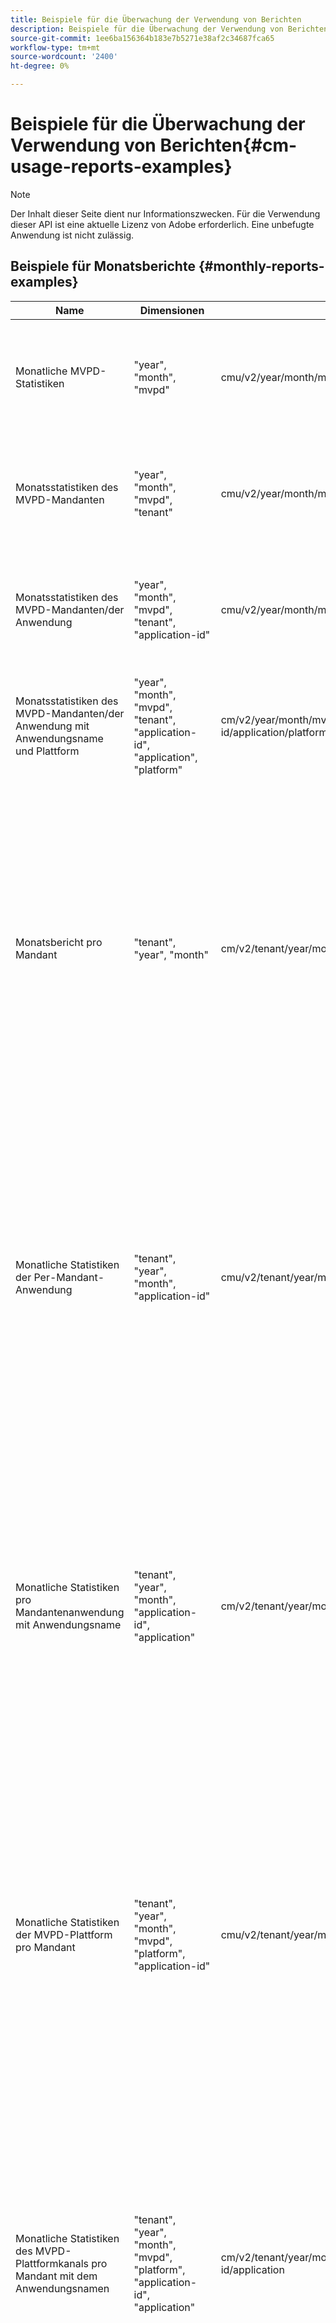 ```yaml
---
title: Beispiele für die Überwachung der Verwendung von Berichten
description: Beispiele für die Überwachung der Verwendung von Berichten
source-git-commit: 1ee6ba156364b183e7b5271e38af2c34687fca65
workflow-type: tm+mt
source-wordcount: '2400'
ht-degree: 0%

---
```


# Beispiele für die Überwachung der Verwendung von Berichten{#cm-usage-reports-examples}

>[!NOTE]
>
>Der Inhalt dieser Seite dient nur Informationszwecken. Für die Verwendung dieser API ist eine aktuelle Lizenz von Adobe erforderlich. Eine unbefugte Anwendung ist nicht zulässig.

## Beispiele für Monatsberichte {#monthly-reports-examples}

| Name | Dimensionen | URL | Metriken |
|--------------------------------------------------------------------------------|----------------------------------------------------------------------------------|----------------------------------------------------------------------|---------------------------------------------------------------------------------------------------------------------------------------------------------------------------------------------------------------------------------------------------------------------------------------------------------------------------------------------------------------------|
| Monatliche MVPD-Statistiken | &quot;year&quot;, &quot;month&quot;, &quot;mvpd&quot; | cmu/v2/year/month/mvpd | &quot;active-users&quot;, &quot;active-sessions&quot;, &quot;started-sessions&quot;, &quot;completed-sessions&quot;, &quot;failed-tries&quot;, &quot;dismiss-sessions&quot;, &quot;kill-sessions&quot; |
| Monatsstatistiken des MVPD-Mandanten | &quot;year&quot;, &quot;month&quot;, &quot;mvpd&quot;, &quot;tenant&quot; | cmu/v2/year/month/mvpd/tenant | &quot;active-users&quot;, &quot;active-sessions&quot;, &quot;started-sessions&quot;, &quot;completed-sessions&quot;,&quot;failed-tries&quot;, &quot;dismiss-sessions&quot;, &quot;kill-sessions&quot; |
| Monatsstatistiken des MVPD-Mandanten/der Anwendung | &quot;year&quot;, &quot;month&quot;, &quot;mvpd&quot;, &quot;tenant&quot;, &quot;application-id&quot; | cmu/v2/year/month/mvpd/tenant/application-id | &quot;active-users&quot;, &quot;active-sessions&quot;, &quot;started-sessions&quot;, &quot;completed-sessions&quot;,&quot;failed-tries&quot;, &quot;dismiss-sessions&quot;, &quot;kill-sessions&quot; |
| Monatsstatistiken des MVPD-Mandanten/der Anwendung mit Anwendungsname und Plattform | &quot;year&quot;, &quot;month&quot;, &quot;mvpd&quot;, &quot;tenant&quot;, &quot;application-id&quot;, &quot;application&quot;, &quot;platform&quot; | cm/v2/year/month/mvpd/tenant/application-id/application/platform | &quot;active-users&quot;, &quot;active-sessions&quot;, &quot;started-sessions&quot;, &quot;completed-sessions&quot;,&quot;failed-tries&quot;, &quot;dismiss-sessions&quot;, &quot;kill-sessions&quot; |
| Monatsbericht pro Mandant | &quot;tenant&quot;, &quot;year&quot;, &quot;month&quot; | cm/v2/tenant/year/month | &quot;active-users&quot;, &quot;active-sessions&quot;, &quot;started-sessions&quot;, &quot;completed-sessions&quot;, &quot;failed-tries&quot;, &quot;dismiss-sessions&quot;, &quot;kill-sessions&quot;, &quot;duration_0-15&quot;, &quot;duration_15-30&quot;, &quot;duration_30-60&quot;, &quot;duration_60-120&quot;, &quot;duration_2h-4h&quot; , &quot;duration_4h-8h&quot;, &quot;duration_8h-16h&quot;, &quot;duration_16h-1d&quot;, &quot;duration_1d-3d&quot;, &quot;duration_3d-7d&quot;, &quot;duration_1w-1m&quot;, &quot;duration_over-1m&quot; |
| Monatliche Statistiken der Per-Mandant-Anwendung | &quot;tenant&quot;, &quot;year&quot;, &quot;month&quot;, &quot;application-id&quot; | cmu/v2/tenant/year/month/application-id | &quot;active-users&quot;, &quot;active-sessions&quot;, &quot;started-sessions&quot;, &quot;completed-sessions&quot;, &quot;failed-tries&quot;, &quot;dismiss-sessions&quot;, &quot;kill-sessions&quot;, &quot;duration_0-15&quot;, &quot;duration_15-30&quot;, &quot;duration_30-60&quot;, &quot;duration_60-120&quot;, &quot;duration_2h-4h&quot; , &quot;duration_4h-8h&quot;, &quot;duration_8h-16h&quot;, &quot;duration_16h-1d&quot;, &quot;duration_1d-3d&quot;, &quot;duration_3d-7d&quot;, &quot;duration_1w-1m&quot;, &quot;duration_over-1m&quot; |
| Monatliche Statistiken pro Mandantenanwendung mit Anwendungsname | &quot;tenant&quot;, &quot;year&quot;, &quot;month&quot;, &quot;application-id&quot;, &quot;application&quot; | cm/v2/tenant/year/month/application-id/application | &quot;active-users&quot;, &quot;active-sessions&quot;, &quot;started-sessions&quot;, &quot;completed-sessions&quot;, &quot;failed-tries&quot;, &quot;dismiss-sessions&quot;, &quot;kill-sessions&quot;, &quot;duration_0-15&quot;, &quot;duration_15-30&quot;, &quot;duration_30-60&quot;, &quot;duration_60-120&quot;, &quot;duration_2h-4h&quot; , &quot;duration_4h-8h&quot;, &quot;duration_8h-16h&quot;, &quot;duration_16h-1d&quot;, &quot;duration_1d-3d&quot;, &quot;duration_3d-7d&quot;, &quot;duration_1w-1m&quot;, &quot;duration_over-1m&quot; |
| Monatliche Statistiken der MVPD-Plattform pro Mandant | &quot;tenant&quot;, &quot;year&quot;, &quot;month&quot;, &quot;mvpd&quot;, &quot;platform&quot;, &quot;application-id&quot; | cmu/v2/tenant/year/month/mvpd/platform/application-id | &quot;active-users&quot;, &quot;active-sessions&quot;, &quot;started-sessions&quot;, &quot;completed-sessions&quot;, &quot;failed-tries&quot;, &quot;dismiss-sessions&quot;, &quot;kill-sessions&quot;, &quot;duration_0-15&quot;, &quot;duration_15-30&quot;, &quot;duration_30-60&quot;, &quot;duration_60-120&quot;, &quot;duration_2h-4h&quot; , &quot;duration_4h-8h&quot;, &quot;duration_8h-16h&quot;, &quot;duration_16h-1d&quot;, &quot;duration_1d-3d&quot;, &quot;duration_3d-7d&quot;, &quot;duration_1w-1m&quot;, &quot;duration_over-1m&quot; |
| Monatliche Statistiken des MVPD-Plattformkanals pro Mandant mit dem Anwendungsnamen | &quot;tenant&quot;, &quot;year&quot;, &quot;month&quot;, &quot;mvpd&quot;, &quot;platform&quot;, &quot;application-id&quot;, &quot;application&quot; | cm/v2/tenant/year/month/mvpd/platform/application-id/application | &quot;active-users&quot;, &quot;active-sessions&quot;, &quot;started-sessions&quot;, &quot;completed-sessions&quot;, &quot;failed-tries&quot;, &quot;dismiss-sessions&quot;, &quot;kill-sessions&quot;, &quot;duration_0-15&quot;, &quot;duration_15-30&quot;, &quot;duration_30-60&quot;, &quot;duration_60-120&quot;, &quot;duration_2h-4h&quot; , &quot;duration_4h-8h&quot;, &quot;duration_8h-16h&quot;, &quot;duration_16h-1d&quot;, &quot;duration_1d-3d&quot;, &quot;duration_3d-7d&quot;, &quot;duration_1w-1m&quot;, &quot;duration_over-1m&quot; |
| Monatliche Statistiken pro Mandanten-Kanal/Plattform | &quot;tenant&quot;, &quot;year&quot;, &quot;month&quot;, &quot;channel&quot;, &quot;platform&quot;, &quot;application-id&quot; | cmu/v2/tenant/year/month/channel/platform/application-id | &quot;active-users&quot;, &quot;active-sessions&quot;, &quot;started-sessions&quot;, &quot;completed-sessions&quot;, &quot;failed-tries&quot;, &quot;dismiss-sessions&quot;, &quot;kill-sessions&quot;, &quot;duration_0-15&quot;, &quot;duration_15-30&quot;, &quot;duration_30-60&quot;, &quot;duration_60-120&quot;, &quot;duration_2h-4h&quot; , &quot;duration_4h-8h&quot;, &quot;duration_8h-16h&quot;, &quot;duration_16h-1d&quot;, &quot;duration_1d-3d&quot;, &quot;duration_3d-7d&quot;, &quot;duration_1w-1m&quot;, &quot;duration_over-1m&quot; |
| Monatliche Statistiken pro Mandanten-Kanal/Plattform mit Anwendungsname | &quot;tenant&quot;, &quot;year&quot;, &quot;month&quot;, &quot;channel&quot;, &quot;platform&quot;, &quot;application-id&quot;,&quot;application&quot; | cm/v2/tenant/year/month/channel/platform/application-id/application | &quot;active-users&quot;, &quot;active-sessions&quot;, &quot;started-sessions&quot;, &quot;completed-sessions&quot;, &quot;failed-tries&quot;, &quot;dismiss-sessions&quot;, &quot;kill-sessions&quot;, &quot;duration_0-15&quot;, &quot;duration_15-30&quot;, &quot;duration_30-60&quot;, &quot;duration_60-120&quot;, &quot;duration_2h-4h&quot; , &quot;duration_4h-8h&quot;, &quot;duration_8h-16h&quot;, &quot;duration_16h-1d&quot;, &quot;duration_1d-3d&quot;, &quot;duration_3d-7d&quot;, &quot;duration_1w-1m&quot;, &quot;duration_over-1m&quot; |
| Monatsstatistiken pro MVPD | &quot;mvpd&quot;, &quot;year&quot;, &quot;month&quot; | cmu/v2/mvpd/year/month | &quot;active-users&quot;, &quot;active-sessions&quot;, &quot;started-sessions&quot;, &quot;completed-sessions&quot;, &quot;failed-tries&quot;, &quot;dismiss-sessions&quot;, &quot;kill-sessions&quot;, &quot;duration_0-15&quot;, &quot;duration_15-30&quot;, &quot;duration_30-60&quot;, &quot;duration_60-120&quot;, &quot;duration_2h-4h&quot; , &quot;duration_4h-8h&quot;, &quot;duration_8h-16h&quot;, &quot;duration_16h-1d&quot;, &quot;duration_1d-3d&quot;, &quot;duration_3d-7d&quot;, &quot;duration_1w-1m&quot;, &quot;duration_over-1m&quot; |
| Monatliche Statistiken pro MVPD-Mandant | &quot;mvpd&quot;, &quot;year&quot;, &quot;month&quot;, &quot;tenant&quot; | cmu/v2/mvpd/year/month/tenant | &quot;active-users&quot;, &quot;active-sessions&quot;, &quot;started-sessions&quot;, &quot;completed-sessions&quot;, &quot;failed-tries&quot;, &quot;dismiss-sessions&quot;, &quot;kill-sessions&quot;, &quot;duration_0-15&quot;, &quot;duration_15-30&quot;, &quot;duration_30-60&quot;, &quot;duration_60-120&quot;, &quot;duration_2h-4h&quot; , &quot;duration_4h-8h&quot;, &quot;duration_8h-16h&quot;, &quot;duration_16h-1d&quot;, &quot;duration_1d-3d&quot;, &quot;duration_3d-7d&quot;, &quot;duration_1w-1m&quot;, &quot;duration_over-1m&quot; |
| Monatsbericht auf Parallelebene | &quot;year&quot;, &quot;month&quot;, &quot;concurrency level&quot; | cmu/v2/year/month/concurrency-level | &quot;Parallelitätsstufe&quot;, &quot;Benutzer&quot; |
| Monatlicher Bericht auf Parallelitätsstufe pro Mandant | &quot;year&quot;, &quot;month&quot;, &quot;concurrency level&quot;, &quot;tenant&quot; | cmu/v2/year/month/concurrency-level/tenant | &quot;Parallelitätsstufe&quot;, &quot;Mandant&quot;, &quot;Benutzer&quot; |
| Monatsbericht auf Parallelitätsstufe pro Mandanten-MVPD | &quot;year&quot;, &quot;month&quot;, &quot;concurrency level&quot;, &quot;tenant&quot;, &quot;mvpd&quot; | cmu/v2/year/month/concurrency-level/tenant/mvpd | &quot;concurrency-level&quot;, &quot;tenant&quot;, &quot;mvpd&quot;,&quot;users&quot; |
| Monatlicher Bericht auf Aktivitätsebene | &quot;year&quot;, &quot;month&quot;, &quot;activity level&quot; | cmu/v2/year/month/activity-level | &quot;Aktivitätsebene&quot;, &quot;Benutzer&quot; |
| Monatlicher Aktivitätsstufenbericht pro Mandant | &quot;year&quot;, &quot;month&quot;, &quot;activity level&quot;, &quot;tenant&quot; | cmu/v2/year/month/activity-level/tenant | &quot;Aktivitätsebene&quot;, &quot;Mandant&quot;, &quot;Benutzer&quot; |
| Monatlicher Bericht auf Aktivitätsebene pro Mandanten-MVPD | &quot;year&quot;, &quot;month&quot;, &quot;activity level&quot;, &quot;tenant&quot;, &quot;mvpd&quot; | cmu/v2/year/month/activity-level/tenant/mvpd | &quot;activity-level&quot;, &quot;tenant&quot;, &quot;mvpd&quot;,&quot;users&quot; |

*TODO:Überprüfen Sie mit BG, ob die Berichte zur Gleichzeitigkeit und Aktivitätsebene korrekt sind *

## Beispiele für tägliche Berichte {#daily-reports-examples}

| Name | Dimensionen | URL | Metriken |
|------------------------------------------------------------------------------|------------------------------------------------------------------------------------------|--------------------------------------------------------------------------|---------------------------------------------------------------------------------------------------------------------------------------------------------------------------------------------------------------------------------------------------------------------------------------------------------------------------------------------------------------------|
| Tägliche Statistiken der mandantenübergreifenden mvpd/Plattform | &quot;year&quot;, &quot;month&quot;, &quot;day&quot;, &quot;tenant&quot;, &quot;mvpd&quot;, &quot;platform&quot;, &quot;application-id&quot; | cmu/v2/year/month/day/tenant/mvpd/platform/application-id | &quot;active-users&quot;, &quot;active-sessions&quot;, &quot;started-sessions&quot;, &quot;completed-sessions&quot;, &quot;failed-tries&quot;, &quot;dismiss-sessions&quot;, &quot;kill-sessions&quot; |
| Tägliche MVPD-/Plattformstatistiken zwischen Mandanten und Anwendungsname | &quot;year&quot;, &quot;month&quot;, &quot;day&quot;, &quot;tenant&quot;, &quot;mvpd&quot;, &quot;platform&quot;, &quot;application-id&quot;, &quot;application&quot; | cm/v2/year/month/day/tenant/mvpd/platform/application-id/application | &quot;active-users&quot;, &quot;active-sessions&quot;, &quot;started-sessions&quot;, &quot;completed-sessions&quot;, &quot;failed-tries&quot;, &quot;dismiss-sessions&quot;, &quot;kill-sessions&quot; |
| Tägliche Statistiken zur mandantenübergreifenden Plattform | &quot;year&quot;, &quot;month&quot;, &quot;day&quot;, &quot;tenant&quot;, &quot;platform&quot;, &quot;application-id&quot; | cmu/v2/year/month/day/tenant/platform/application-id | &quot;active-users&quot;, &quot;active-sessions&quot;, &quot;started-sessions&quot;, &quot;completed-sessions&quot;, &quot;failed-tries&quot;, &quot;dismiss-sessions&quot;, &quot;kill-sessions&quot; |
| Tägliche Statistiken der mandantenübergreifenden Plattform mit dem Anwendungsnamen | &quot;year&quot;, &quot;month&quot;, &quot;day&quot;, &quot;tenant&quot;, &quot;platform&quot;, &quot;application-id&quot;, &quot;application&quot; | cm/v2/year/month/day/tenant/platform/application-id/application | &quot;active-users&quot;, &quot;active-sessions&quot;, &quot;started-sessions&quot;, &quot;completed-sessions&quot;, &quot;failed-tries&quot;, &quot;dismiss-sessions&quot;, &quot;kill-sessions&quot; |
| Tägliche Statistiken zum mandantenübergreifenden Kanal/zur Plattform | &quot;year&quot;, &quot;month&quot;, &quot;day&quot;, &quot;tenant&quot;, &quot;channel&quot;, &quot;platform&quot;, &quot;application-id&quot; | cmu/v2/year/month/day/tenant/channel/platform/application-id | &quot;active-users&quot;, &quot;active-sessions&quot;, &quot;started-sessions&quot;, &quot;completed-sessions&quot;, &quot;failed-tries&quot;, &quot;dismiss-sessions&quot;, &quot;kill-sessions&quot; |
| Tägliche Statistiken zum mandantenübergreifenden Kanal/zur Plattform mit dem Anwendungsnamen | &quot;year&quot;, &quot;month&quot;, &quot;day&quot;, &quot;tenant&quot;, &quot;channel&quot;, &quot;platform&quot;, &quot;application-id&quot;, &quot;application&quot; | cm/v2/year/month/day/tenant/channel/platform/application-id/application | &quot;active-users&quot;, &quot;active-sessions&quot;, &quot;started-sessions&quot;, &quot;completed-sessions&quot;, &quot;failed-tries&quot;, &quot;dismiss-sessions&quot;, &quot;kill-sessions&quot; |
| Tägliche MVPD-Statistiken | &quot;year&quot;, &quot;month&quot;, &quot;day&quot;, mvpd | cmu/v2/year/month/day/mvpd | &quot;active-users&quot;, &quot;active-sessions&quot;, &quot;started-sessions&quot;, &quot;completed-sessions&quot;, &quot;failed-tries&quot;, &quot;dismiss-sessions&quot;, &quot;kill-sessions&quot; |
| Tägliche Statistiken des MVPD-Mandanten | &quot;year&quot;, &quot;month&quot;, &quot;day&quot;, &quot;mvpd&quot;, &quot;tenant&quot; | cmu/v2/year/month/day/mvpd/tenant | &quot;active-users&quot;, &quot;active-sessions&quot;, &quot;started-sessions&quot;, &quot;completed-sessions&quot;,&quot;failed-tries&quot;, &quot;dismiss-sessions&quot;, &quot;kill-sessions&quot; |
| Tägliche Statistiken von MVPD-Mandanten/Anwendungen | &quot;year&quot;, &quot;month&quot;, &quot;day&quot;, &quot;mvpd&quot;, &quot;tenant&quot;, &quot;application-id&quot; | cmu/v2/year/month/day/mvpd/tenant/application-id | &quot;active-users&quot;, &quot;active-sessions&quot;, &quot;started-sessions&quot;, &quot;completed-sessions&quot;,&quot;failed-tries&quot;, &quot;dismiss-sessions&quot;, &quot;kill-sessions&quot; |
| Tägliche Statistiken von MVPD-Mandanten/Anwendungen mit Anwendungsname und Plattform | &quot;year&quot;, &quot;month&quot;, &quot;day&quot;, mvpd&quot;, &quot;tenant&quot;, &quot;application-id&quot;, &quot;application&quot;, &quot;platform&quot; | cm/v2/year/month/day/mvpd/tenant/application-id/application/platform | &quot;active-users&quot;, &quot;active-sessions&quot;, &quot;started-sessions&quot;, &quot;completed-sessions&quot;,&quot;failed-tries&quot;, &quot;dismiss-sessions&quot;, &quot;kill-sessions&quot; |
| Täglicher Bericht pro Mandant | &quot;tenant&quot;, &quot;year&quot;, &quot;month&quot;, &quot;day&quot; | cm/v2/tenant/year/month/day | &quot;active-users&quot;, &quot;active-sessions&quot;, &quot;started-sessions&quot;, &quot;completed-sessions&quot;, &quot;failed-tries&quot;, &quot;dismiss-sessions&quot;, &quot;kill-sessions&quot;, &quot;duration_0-15&quot;, &quot;duration_15-30&quot;, &quot;duration_30-60&quot;, &quot;duration_60-120&quot;, &quot;duration_2h-4h&quot; , &quot;duration_4h-8h&quot;, &quot;duration_8h-16h&quot;, &quot;duration_16h-1d&quot;, &quot;duration_1d-3d&quot;, &quot;duration_3d-7d&quot;, &quot;duration_1w-1m&quot;, &quot;duration_over-1m&quot; |
| Tagesstatistiken der Per-Mandanten-Anwendung | &quot;tenant&quot;, &quot;year&quot;, &quot;month&quot;, &quot;day&quot;, &quot;application-id&quot; | cmu/v2/tenant/year/month/day/application-id | &quot;active-users&quot;, &quot;active-sessions&quot;, &quot;started-sessions&quot;, &quot;completed-sessions&quot;, &quot;failed-tries&quot;, &quot;dismiss-sessions&quot;, &quot;kill-sessions&quot;, &quot;duration_0-15&quot;, &quot;duration_15-30&quot;, &quot;duration_30-60&quot;, &quot;duration_60-120&quot;, &quot;duration_2h-4h&quot; , &quot;duration_4h-8h&quot;, &quot;duration_8h-16h&quot;, &quot;duration_16h-1d&quot;, &quot;duration_1d-3d&quot;, &quot;duration_3d-7d&quot;, &quot;duration_1w-1m&quot;, &quot;duration_over-1m&quot; |
| Tägliche Statistiken der Per-Mandanten-Anwendung mit dem Anwendungsnamen | &quot;tenant&quot;, &quot;year&quot;, &quot;month&quot;, &quot;day&quot;, &quot;application-id&quot;, &quot;application&quot; | cm/v2/tenant/year/month/day/application-id/application | &quot;active-users&quot;, &quot;active-sessions&quot;, &quot;started-sessions&quot;, &quot;completed-sessions&quot;, &quot;failed-tries&quot;, &quot;dismiss-sessions&quot;, &quot;kill-sessions&quot;, &quot;duration_0-15&quot;, &quot;duration_15-30&quot;, &quot;duration_30-60&quot;, &quot;duration_60-120&quot;, &quot;duration_2h-4h&quot; , &quot;duration_4h-8h&quot;, &quot;duration_8h-16h&quot;, &quot;duration_16h-1d&quot;, &quot;duration_1d-3d&quot;, &quot;duration_3d-7d&quot;, &quot;duration_1w-1m&quot;, &quot;duration_over-1m&quot; |
| Tägliche MVPD-Statistiken pro Mandant | &quot;tenant&quot;, &quot;year&quot;, &quot;month&quot;, &quot;day&quot;, &quot;mvpd&quot;, &quot;platform&quot;, &quot;application-id&quot; | cmu/v2/tenant/year/month/day/mvpd/platform/application-id | &quot;active-users&quot;, &quot;active-sessions&quot;, &quot;started-sessions&quot;, &quot;completed-sessions&quot;, &quot;failed-tries&quot;, &quot;dismiss-sessions&quot;, &quot;kill-sessions&quot;, &quot;duration_0-15&quot;, &quot;duration_15-30&quot;, &quot;duration_30-60&quot;, &quot;duration_60-120&quot;, &quot;duration_2h-4h&quot; , &quot;duration_4h-8h&quot;, &quot;duration_8h-16h&quot;, &quot;duration_16h-1d&quot;, &quot;duration_1d-3d&quot;, &quot;duration_3d-7d&quot;, &quot;duration_1w-1m&quot;, &quot;duration_over-1m&quot; |
| Tägliche MVPD-Statistiken pro Mandant mit Anwendungsname | &quot;tenant&quot;, &quot;year&quot;, &quot;month&quot;, &quot;day&quot;, &quot;mvpd&quot;, &quot;platform&quot;, &quot;application-id&quot;, &quot;application&quot; | cm/v2/tenant/year/month/day/mvpd/platform/application-id/application | &quot;active-users&quot;, &quot;active-sessions&quot;, &quot;started-sessions&quot;, &quot;completed-sessions&quot;, &quot;failed-tries&quot;, &quot;dismiss-sessions&quot;, &quot;kill-sessions&quot;, &quot;duration_0-15&quot;, &quot;duration_15-30&quot;, &quot;duration_30-60&quot;, &quot;duration_60-120&quot;, &quot;duration_2h-4h&quot; , &quot;duration_4h-8h&quot;, &quot;duration_8h-16h&quot;, &quot;duration_16h-1d&quot;, &quot;duration_1d-3d&quot;, &quot;duration_3d-7d&quot;, &quot;duration_1w-1m&quot;, &quot;duration_over-1m&quot; |
| Tägliche Statistiken pro Mandanten-Kanal/Plattform | &quot;tenant&quot;, &quot;year&quot;, &quot;month&quot;, &quot;day&quot;, &quot;channel&quot;, &quot;platform&quot;, &quot;application-id&quot; | cmu/v2/tenant/year/month/day/channel/platform/application-id | &quot;active-users&quot;, &quot;active-sessions&quot;, &quot;started-sessions&quot;, &quot;completed-sessions&quot;, &quot;failed-tries&quot;, &quot;dismiss-sessions&quot;, &quot;kill-sessions&quot;, &quot;duration_0-15&quot;, &quot;duration_15-30&quot;, &quot;duration_30-60&quot;, &quot;duration_60-120&quot;, &quot;duration_2h-4h&quot; , &quot;duration_4h-8h&quot;, &quot;duration_8h-16h&quot;, &quot;duration_16h-1d&quot;, &quot;duration_1d-3d&quot;, &quot;duration_3d-7d&quot;, &quot;duration_1w-1m&quot;, &quot;duration_over-1m&quot; |
| Tägliche Statistiken pro Mandantenkanal/Plattform mit Anwendungsname | &quot;tenant&quot;, &quot;year&quot;, &quot;month&quot;, &quot;day&quot;, &quot;channel&quot;, &quot;platform&quot;, &quot;application-id&quot;, &quot;application&quot; | cm/v2/tenant/year/month/day/channel/platform/application-id/application | &quot;active-users&quot;, &quot;active-sessions&quot;, &quot;started-sessions&quot;, &quot;completed-sessions&quot;, &quot;failed-tries&quot;, &quot;dismiss-sessions&quot;, &quot;kill-sessions&quot;, &quot;duration_0-15&quot;, &quot;duration_15-30&quot;, &quot;duration_30-60&quot;, &quot;duration_60-120&quot;, &quot;duration_2h-4h&quot; , &quot;duration_4h-8h&quot;, &quot;duration_8h-16h&quot;, &quot;duration_16h-1d&quot;, &quot;duration_1d-3d&quot;, &quot;duration_3d-7d&quot;, &quot;duration_1w-1m&quot;, &quot;duration_over-1m&quot; |
| Tagesstatistiken pro MVPD | &quot;mvpd&quot;, &quot;year&quot;, &quot;month&quot;, &quot;day&quot; | cm/v2/mvpd/year/month/day | &quot;active-users&quot;, &quot;active-sessions&quot;, &quot;started-sessions&quot;, &quot;completed-sessions&quot;, &quot;failed-tries&quot;, &quot;dismiss-sessions&quot;, &quot;kill-sessions&quot;, &quot;duration_0-15&quot;, &quot;duration_15-30&quot;, &quot;duration_30-60&quot;, &quot;duration_60-120&quot;, &quot;duration_2h-4h&quot; , &quot;duration_4h-8h&quot;, &quot;duration_8h-16h&quot;, &quot;duration_16h-1d&quot;, &quot;duration_1d-3d&quot;, &quot;duration_3d-7d&quot;, &quot;duration_1w-1m&quot;, &quot;duration_over-1m&quot; |
| Tägliche Statistiken pro MVPD | &quot;mvpd&quot;, &quot;year&quot;, &quot;month&quot;, &quot;day&quot;, &quot;tenant&quot; | cmu/v2/mvpd/year/month/day/tenant | &quot;active-users&quot;, &quot;active-sessions&quot;, &quot;started-sessions&quot;, &quot;completed-sessions&quot;, &quot;failed-tries&quot;, &quot;dismiss-sessions&quot;, &quot;kill-sessions&quot;, &quot;duration_0-15&quot;, &quot;duration_15-30&quot;, &quot;duration_30-60&quot;, &quot;duration_60-120&quot;, &quot;duration_2h-4h&quot; , &quot;duration_4h-8h&quot;, &quot;duration_8h-16h&quot;, &quot;duration_16h-1d&quot;, &quot;duration_1d-3d&quot;, &quot;duration_3d-7d&quot;, &quot;duration_1w-1m&quot;, &quot;duration_over-1m&quot; |
| Täglicher Bericht auf Parallelebene | &quot;year&quot;, &quot;month&quot;, &quot;day&quot;, &quot;concurrency level&quot; | cmu/v2/year/month/day/concurrency-level | &quot;Parallelitätsstufe&quot;, &quot;Benutzer&quot; |
| Täglicher Bericht auf Parallelitätsstufe pro Mandant | &quot;year&quot;, &quot;month&quot;, &quot;day&quot;, &quot;concurrency level&quot;, &quot;tenant&quot; | cmu/v2/year/month/day/concurrency-level/tenant | &quot;Parallelitätsstufe&quot;, &quot;Mandant&quot;, &quot;Benutzer&quot; |
| Täglicher Bericht auf Parallelebene pro Mandantenmvpd | &quot;year&quot;, &quot;month&quot;, &quot;day&quot;, &quot;concurrency level&quot;, &quot;tenant&quot;, &quot;mvpd&quot; | cmu/v2/year/month/day/concurrency-level/tenant/mvpd | &quot;concurrency-level&quot;, &quot;tenant&quot;, &quot;mvpd&quot;,&quot;users&quot; |
| Aktivitätsstufenbericht | &quot;year&quot;, &quot;month&quot;, &quot;day&quot;, &quot;activity level&quot; | cmu/v2/year/month/day/activity-level | &quot;Aktivitätsebene&quot;, &quot;Benutzer&quot; |
| Aktivitätsstufenbericht pro Mandant | &quot;year&quot;, &quot;month&quot;, &quot;day&quot;, &quot;activity level&quot;, &quot;tenant&quot; | cmu/v2/year/month/day/activity-level/tenant | &quot;Aktivitätsebene&quot;, &quot;Mandant&quot;, &quot;Benutzer&quot; |
| Aktivitätsstufenbericht pro Mandanten-MVPD | &quot;year&quot;, &quot;month&quot;, &quot;day&quot;, &quot;activity level&quot;, &quot;tenant&quot;, &quot;mvpd&quot; | cmu/v2/year/month/day/activity-level/tenant/mvpd | &quot;activity-level&quot;, &quot;tenant&quot;, &quot;mvpd&quot;,&quot;users&quot; |

*TODO:Überprüfen Sie mit BG, ob die Berichte zur Gleichzeitigkeit und Aktivitätsebene korrekt sind *

## Beispiele für stündliche Berichte {#hourly-reports-examples}

| Name | Dimensionen | URL | Metriken |
|-------------------------------------------------------------------------------|--------------------------------------------------------------------------------------------------|-------------------------------------------------------------------------------|---------------------------------------------------------------------------------------------------------------------------------------------------------------------------------------------------------------------------------------------------------------------------------------------------------------------------------------------------------------------|
| Stündlicher Status einer mandantenübergreifenden Anwendung | &quot;year&quot;, &quot;month&quot;, &quot;day&quot;, &quot;hour&quot;, &quot;tenant&quot;, &quot;application-id&quot; | cm/v2/year/month/day/hour/tenant/application-id | &quot;active-users&quot;, &quot;active-sessions&quot;, &quot;started-sessions&quot;, &quot;completed-sessions&quot;, &quot;failed-tries&quot;, &quot;dismiss-sessions&quot;, &quot;kill-sessions&quot; |
| Stündliche Zustellung einer mandantenübergreifenden Anwendung mit dem Anwendungsnamen und der Plattform | &quot;year&quot;, &quot;month&quot;, &quot;day&quot;, &quot;hour&quot;, &quot;tenant&quot;, &quot;application-id&quot;, &quot;application&quot;, &quot;platform&quot; | cm/v2/year/month/day/hour/tenant/application-id/application/platform | &quot;active-users&quot;, &quot;active-sessions&quot;, &quot;started-sessions&quot;, &quot;completed-sessions&quot;, &quot;failed-tries&quot;, &quot;dismiss-sessions&quot;, &quot;kill-sessions&quot; |
| Stündliche MVPD-/Plattformstatistiken zwischen Mandanten | &quot;year&quot;, &quot;month&quot;, &quot;day&quot;, &quot;hour&quot;, &quot;tenant&quot;, &quot;mvpd&quot;, &quot;platform&quot;, &quot;application-id&quot; | cm/v2/year/month/day/hour/tenant/mvpd/platform/application-id | &quot;active-users&quot;, &quot;active-sessions&quot;, &quot;started-sessions&quot;, &quot;completed-sessions&quot;, &quot;failed-tries&quot;, &quot;dismiss-sessions&quot;, &quot;kill-sessions&quot; |
| Stündliche Zustellung der mandantenübergreifenden MVPD/Plattform mit dem Anwendungsnamen | &quot;year&quot;, &quot;month&quot;, &quot;day&quot;, &quot;hour&quot;, &quot;tenant&quot;, &quot;mvpd&quot;, &quot;platform&quot;, &quot;application-id&quot;, &quot;application&quot; | cm/v2/year/month/day/hour/tenant/platform/application-id/application | &quot;active-users&quot;, &quot;active-sessions&quot;, &quot;started-sessions&quot;, &quot;completed-sessions&quot;, &quot;failed-tries&quot;, &quot;dismiss-sessions&quot;, &quot;kill-sessions&quot; |
| Stündliche Statistiken zur mandantenübergreifenden Plattform | &quot;year&quot;, &quot;month&quot;, &quot;day&quot;, &quot;hour&quot;, &quot;tenant&quot;, &quot;platform&quot;, &quot;application-id&quot; | cm/v2/year/month/day/hour/tenant/platform/application-id | &quot;active-users&quot;, &quot;active-sessions&quot;, &quot;started-sessions&quot;, &quot;completed-sessions&quot;, &quot;failed-tries&quot;, &quot;dismiss-sessions&quot;, &quot;kill-sessions&quot; |
| Stündliche Statusmeldung der mandantenübergreifenden Plattform mit dem Anwendungsnamen | &quot;year&quot;, &quot;month&quot;, &quot;day&quot;, &quot;hour&quot;, &quot;tenant&quot;, &quot;platform&quot;, &quot;application-id&quot;, &quot;application&quot; | cm/v2/year/month/day/hour/tenant/platform/application-id/application | &quot;active-users&quot;, &quot;active-sessions&quot;, &quot;started-sessions&quot;, &quot;completed-sessions&quot;, &quot;failed-tries&quot;, &quot;dismiss-sessions&quot;, &quot;kill-sessions&quot; |
| Stündliche Statistiken zu mandantenübergreifenden Kanälen/Plattformen | &quot;year&quot;, &quot;month&quot;, &quot;day&quot;, &quot;hour&quot;, &quot;tenant&quot;, &quot;channel&quot;, &quot;platform&quot;, &quot;application-id&quot; | cm/v2/year/month/day/hour/tenant/channel/platform/application-id | &quot;active-users&quot;, &quot;active-sessions&quot;, &quot;started-sessions&quot;, &quot;completed-sessions&quot;, &quot;failed-tries&quot;, &quot;dismiss-sessions&quot;, &quot;kill-sessions&quot; |
| Stündliche Statusmeldungen des mandantenübergreifenden Kanals/der Plattform mit dem Anwendungsnamen | &quot;year&quot;, &quot;month&quot;, &quot;day&quot;, &quot;hour&quot;, &quot;tenant&quot;, &quot;channel&quot;, &quot;platform&quot;, &quot;application-id&quot;, &quot;application&quot; | cm/v2/year/month/day/hour/tenant/channel/platform/application-id/application | &quot;active-users&quot;, &quot;active-sessions&quot;, &quot;started-sessions&quot;, &quot;completed-sessions&quot;,&quot;failed-tries&quot;, &quot;dismiss-sessions&quot;, &quot;kill-sessions&quot; |
| Stündliche MVPD-Statistiken | &quot;year&quot;, &quot;month&quot;, &quot;day&quot;, &quot;hour&quot;, &quot;mvpd&quot; | cm/v2/year/month/day/hour/mvpd/ | &quot;active-users&quot;, &quot;active-sessions&quot;, &quot;started-sessions&quot;, &quot;completed-sessions&quot;,&quot;failed-tries&quot;, &quot;dismiss-sessions&quot;, &quot;kill-sessions&quot; |
| Stündlicher MVPD-Mandantenstatus | &quot;year&quot;, &quot;month&quot;, &quot;day&quot;, &quot;hour&quot;, &quot;mvpd&quot;, &quot;tenant&quot; | cmu/v2/year/month/day/hour/mvpd/tenant | &quot;active-users&quot;, &quot;active-sessions&quot;, &quot;started-sessions&quot;, &quot;completed-sessions&quot;,&quot;failed-tries&quot;, &quot;dismiss-sessions&quot;, &quot;kill-sessions&quot; |
| Stündlicher MVPD-Mandanten-/Anwendungsstatus | &quot;year&quot;, &quot;month&quot;, &quot;day&quot;, &quot;hour&quot;, &quot;mvpd&quot;, &quot;tenant&quot;, &quot;application-id&quot; | cmu/v2/year/month/day/hour/mvpd/tenant/application-id | &quot;active-users&quot;, &quot;active-sessions&quot;, &quot;started-sessions&quot;, &quot;completed-sessions&quot;, &quot;failed-tries&quot;, &quot;dismiss-sessions&quot;, &quot;kill-sessions&quot; |
| Stündlicher MVPD-Mandant/Anwendung startet stündlich mit dem Anwendungsnamen und der Plattform | &quot;year&quot;, &quot;month&quot;, &quot;day&quot;, &quot;hour&quot;, &quot;mvpd&quot;, &quot;tenant&quot;, &quot;application-id&quot;, &quot;application&quot;, &quot;platform&quot; | cm/v2/year/month/day/hour/mvpd/tenant/application-id/application/platform | &quot;active-users&quot;, &quot;active-sessions&quot;, &quot;started-sessions&quot;, &quot;completed-sessions&quot;, &quot;failed-tries&quot;, &quot;dismiss-sessions&quot;, &quot;kill-sessions&quot; |
| Stündliche Statistiken pro Mandant | &quot;tenant&quot;, &quot;year&quot;, &quot;month&quot;, &quot;day&quot;, &quot;hour&quot; | cm/v2/tenant/year/month/day/hour | &quot;active-users&quot;, &quot;active-sessions&quot;, &quot;started-sessions&quot;, &quot;completed-sessions&quot;, &quot;failed-tries&quot;, &quot;dismiss-sessions&quot;, &quot;kill-sessions&quot;, &quot;duration_0-15&quot;, &quot;duration_15-30&quot;, &quot;duration_30-60&quot;, &quot;duration_60-120&quot;, &quot;duration_2h-4h&quot; , &quot;duration_4h-8h&quot;, &quot;duration_8h-16h&quot;, &quot;duration_16h-1d&quot;, &quot;duration_1d-3d&quot;, &quot;duration_3d-7d&quot;, &quot;duration_1w-1m&quot;, &quot;duration_over-1m&quot; |
| Stündlicher Status einer Per-Mandant-Anwendung | &quot;tenant&quot;, &quot;year&quot;, &quot;month&quot;, &quot;day&quot;, &quot;hour&quot;, &quot;application-id&quot; | cmu/v2/tenant/year/month/day/hour/application-id | &quot;active-users&quot;, &quot;active-sessions&quot;, &quot;started-sessions&quot;, &quot;completed-sessions&quot;, &quot;failed-tries&quot;, &quot;dismiss-sessions&quot;, &quot;kill-sessions&quot;, &quot;duration_0-15&quot;, &quot;duration_15-30&quot;, &quot;duration_30-60&quot;, &quot;duration_60-120&quot;, &quot;duration_2h-4h&quot; , &quot;duration_4h-8h&quot;, &quot;duration_8h-16h&quot;, &quot;duration_16h-1d&quot;, &quot;duration_1d-3d&quot;, &quot;duration_3d-7d&quot;, &quot;duration_1w-1m&quot;, &quot;duration_over-1m&quot; |
| Stündliche Zustellung einer Per-Mandant-Anwendung mit dem Anwendungsnamen | &quot;tenant&quot;, &quot;year&quot;, &quot;month&quot;, &quot;day&quot;, &quot;hour&quot;, &quot;application-id&quot;, &quot;application&quot; | cm/v2/tenant/year/month/day/hour/application-id/application | &quot;active-users&quot;, &quot;active-sessions&quot;, &quot;started-sessions&quot;, &quot;completed-sessions&quot;, &quot;failed-tries&quot;, &quot;dismiss-sessions&quot;, &quot;kill-sessions&quot;, &quot;duration_0-15&quot;, &quot;duration_15-30&quot;, &quot;duration_30-60&quot;, &quot;duration_60-120&quot;, &quot;duration_2h-4h&quot; , &quot;duration_4h-8h&quot;, &quot;duration_8h-16h&quot;, &quot;duration_16h-1d&quot;, &quot;duration_1d-3d&quot;, &quot;duration_3d-7d&quot;, &quot;duration_1w-1m&quot;, &quot;duration_over-1m&quot; |
| MVPD-Stündliche Statistiken pro Mandant | &quot;tenant&quot;, &quot;year&quot;, &quot;month&quot;, &quot;day&quot;, &quot;hour&quot;, &quot;mvpd&quot;, &quot;platform&quot;, &quot;application-id&quot; | cm/v2/tenant/year/month/day/hour/mvpd/platform/application-id | &quot;active-users&quot;, &quot;active-sessions&quot;, &quot;started-sessions&quot;, &quot;completed-sessions&quot;, &quot;failed-tries&quot;, &quot;dismiss-sessions&quot;, &quot;kill-sessions&quot;, &quot;duration_0-15&quot;, &quot;duration_15-30&quot;, &quot;duration_30-60&quot;, &quot;duration_60-120&quot;, &quot;duration_2h-4h&quot; , &quot;duration_4h-8h&quot;, &quot;duration_8h-16h&quot;, &quot;duration_16h-1d&quot;, &quot;duration_1d-3d&quot;, &quot;duration_3d-7d&quot;, &quot;duration_1w-1m&quot;, &quot;duration_over-1m&quot; |
| MVPD pro Mandant beginnt stündlich mit dem Anwendungsnamen | &quot;tenant&quot;, &quot;year&quot;, &quot;month&quot;, &quot;day&quot;, &quot;hour&quot;, &quot;mvpd&quot;, &quot;platform&quot;, &quot;application-id&quot;, &quot;application&quot; | cm/v2/tenant/year/month/day/hour/mvpd/platform/application-id/application | &quot;active-users&quot;, &quot;active-sessions&quot;, &quot;started-sessions&quot;, &quot;completed-sessions&quot;, &quot;failed-tries&quot;, &quot;dismiss-sessions&quot;, &quot;kill-sessions&quot;, &quot;duration_0-15&quot;, &quot;duration_15-30&quot;, &quot;duration_30-60&quot;, &quot;duration_60-120&quot;, &quot;duration_2h-4h&quot; , &quot;duration_4h-8h&quot;, &quot;duration_8h-16h&quot;, &quot;duration_16h-1d&quot;, &quot;duration_1d-3d&quot;, &quot;duration_3d-7d&quot;, &quot;duration_1w-1m&quot;, &quot;duration_over-1m&quot; |
| Stündliche Statistiken zu Per-Mandanten-Kanälen/Plattformen | &quot;tenant&quot;, &quot;year&quot;, &quot;month&quot;, &quot;day&quot;, &quot;hour&quot;, &quot;channel&quot;, &quot;platform&quot;, &quot;application-id&quot; | cm/v2/tenant/year/month/day/hour/channel/platform/application-id | &quot;active-users&quot;, &quot;active-sessions&quot;, &quot;started-sessions&quot;, &quot;completed-sessions&quot;, &quot;failed-tries&quot;, &quot;dismiss-sessions&quot;, &quot;kill-sessions&quot;, &quot;duration_0-15&quot;, &quot;duration_15-30&quot;, &quot;duration_30-60&quot;, &quot;duration_60-120&quot;, &quot;duration_2h-4h&quot; , &quot;duration_4h-8h&quot;, &quot;duration_8h-16h&quot;, &quot;duration_16h-1d&quot;, &quot;duration_1d-3d&quot;, &quot;duration_3d-7d&quot;, &quot;duration_1w-1m&quot;, &quot;duration_over-1m&quot; |
| Stündliche Statistiken pro Mandanten-Kanal/Plattform mit dem Anwendungsnamen | &quot;tenant&quot;, &quot;year&quot;, &quot;month&quot;, &quot;day&quot;, &quot;hour&quot;, &quot;channel&quot;, &quot;platform&quot;, &quot;application-id&quot;, &quot;application&quot; | cm/v2/tenant/year/month/day/hour/channel/platform/application-id/application | &quot;active-users&quot;, &quot;active-sessions&quot;, &quot;started-sessions&quot;, &quot;completed-sessions&quot;, &quot;failed-tries&quot;, &quot;dismiss-sessions&quot;, &quot;kill-sessions&quot;, &quot;duration_0-15&quot;, &quot;duration_15-30&quot;, &quot;duration_30-60&quot;, &quot;duration_60-120&quot;, &quot;duration_2h-4h&quot; , &quot;duration_4h-8h&quot;, &quot;duration_8h-16h&quot;, &quot;duration_16h-1d&quot;, &quot;duration_1d-3d&quot;, &quot;duration_3d-7d&quot;, &quot;duration_1w-1m&quot;, &quot;duration_over-1m&quot; |
| Stündliche Statistiken pro MVPD | &quot;mvpd&quot;, &quot;year&quot;, &quot;month&quot;, &quot;day&quot;, &quot;hour&quot; | cm/v2/mvpd/year/month/day/hour | &quot;active-users&quot;, &quot;active-sessions&quot;, &quot;started-sessions&quot;, &quot;completed-sessions&quot;, &quot;failed-tries&quot;, &quot;dismiss-sessions&quot;, &quot;kill-sessions&quot;, &quot;duration_0-15&quot;, &quot;duration_15-30&quot;, &quot;duration_30-60&quot;, &quot;duration_60-120&quot;, &quot;duration_2h-4h&quot; , &quot;duration_4h-8h&quot;, &quot;duration_8h-16h&quot;, &quot;duration_16h-1d&quot;, &quot;duration_1d-3d&quot;, &quot;duration_3d-7d&quot;, &quot;duration_1w-1m&quot;, &quot;duration_over-1m&quot; |
| Stündlicher Status des Per-MVPD-Mandanten | &quot;mvpd&quot;, &quot;year&quot;, &quot;month&quot;, &quot;day&quot;, &quot;hour&quot;, &quot;tenant&quot; | cmu/v2/mvpd/year/month/day/hour/tenant | &quot;active-users&quot;, &quot;active-sessions&quot;, &quot;started-sessions&quot;, &quot;completed-sessions&quot;, &quot;failed-tries&quot;, &quot;dismiss-sessions&quot;, &quot;kill-sessions&quot;, &quot;duration_0-15&quot;, &quot;duration_15-30&quot;, &quot;duration_30-60&quot;, &quot;duration_60-120&quot;, &quot;duration_2h-4h&quot; , &quot;duration_4h-8h&quot;, &quot;duration_8h-16h&quot;, &quot;duration_16h-1d&quot;, &quot;duration_1d-3d&quot;, &quot;duration_3d-7d&quot;, &quot;duration_1w-1m&quot;, &quot;duration_over-1m&quot; |

